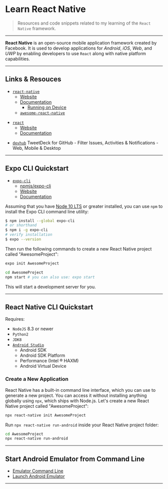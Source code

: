 # Learn React Native

> Resources and code snippets related to my learning of the `React Native` framework.

---

**React Native** is an open-source mobile application framework created by Facebook.
It is used to develop applications for *Android*, *iOS*, *Web*, and *UWP* by enabling
developers to use `React` along with native platform capabilities.

---

## Links & Resouces

* [`react-native`](https://github.com/facebook/react-native)
  * [Website](https://facebook.github.io/react-native/)
  * [Documentation](https://facebook.github.io/react-native/docs/getting-started.html)
    * [Running on Device](https://reactnative.dev/docs/running-on-device)
  * [`awesome-react-native`](https://github.com/jondot/awesome-react-native)

[](.)

* [`react`](https://github.com/facebook/react)
  * [Website](https://reactjs.org/)
  * [Documentation](https://reactjs.org/docs/getting-started.html)

[](.)

* [`devhub`](https://github.com/devhubapp/devhub) TweetDeck for GitHub - Filter Issues, Activities & Notifications - Web, Mobile & Desktop

---

## Expo CLI Quickstart

* [`expo-cli`](https://github.com/expo/expo-cli)
  * [npmjs/expo-cli](https://www.npmjs.com/package/expo-cli)
  * [Website](https://expo.io/)
  * [Documentation](https://docs.expo.io/versions/latest/workflow/expo-cli/)

Assuming that you have [Node 10 LTS](https://nodejs.org/en/download/) or greater installed, you can use `npm` to install the Expo CLI command line utility:

```bash
$ npm install --global expo-cli
# or shorthand
$ npm i -g expo-cli
# verify installation
$ expo --version
```

Then run the following commands to create a new React Native project called "AwesomeProject":

```bash
expo init AwesomeProject

cd AwesomeProject
npm start # you can also use: expo start
```

This will start a development server for you.

---

## React Native CLI Quickstart

Requires:

* `NodeJS` 8.3 or newer
* `Python2`
* `JDK8`
* [`Android Studio`](https://developer.android.com/studio/index.html)
  * Android SDK
  * Android SDK Platform
  * Performance (Intel ® HAXM)
  * Android Virtual Device

### Create a New Application

React Native has a built-in command line interface, which you can use to generate a new project. You can access it without installing anything globally using `npx`, which ships with Node.js. Let's create a new React Native project called "AwesomeProject":

```bash
npx react-native init AwesomeProject
```

Run `npx react-native run-android` inside your React Native project folder:

```bash
cd AwesomeProject
npx react-native run-android
```

---

## Start Android Emulator from Command Line

* [Emulator Command Line](https://developer.android.com/studio/run/emulator-commandline)
* [Launch Android Emulator](https://stackoverflow.com/questions/4974568/how-do-i-launch-the-android-emulator-from-the-command-line)

---
